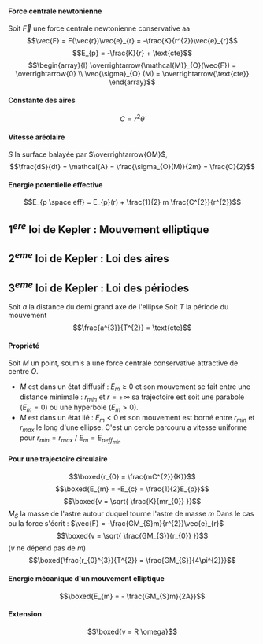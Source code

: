 #### Force centrale newtonienne
Soit $\vec{F}$ une force centrale newtonienne conservative aa
$$\vec{F} = F(\vec{r})\vec{e}_{r} = -\frac{K}{r^{2}}\vec{e}_{r}$$
$$E_{p} = -\frac{K}{r} + \text{cte}$$
$$\begin{array}{l}
\overrightarrow{\mathcal{M}}_{O}(\vec{F}) = \overrightarrow{0} \\
\vec{\sigma}_{O} (M) = \overrightarrow{\text{cte}}
\end{array}$$
#### Constante des aires
$$C = r^{2}\dot{\theta}$$

#### Vitesse aréolaire
$S$ la surface balayée par $\overrightarrow{OM}$,
$$\frac{dS}{dt} = \mathcal{A} = \frac{\sigma_{O}(M)}{2m} = \frac{C}{2}$$


#### Energie potentielle effective
$$E_{p \space eff} = E_{p}(r) + \frac{1}{2} m \frac{C^{2}}{r^{2}}$$
## $1^{ere}$ loi de Kepler : Mouvement elliptique
## $2^{eme}$ loi de Kepler : Loi des aires
## $3^{eme}$ loi de Kepler : Loi des périodes
Soit $a$ la distance du demi grand axe de l'ellipse
Soit $T$ la période du mouvement
$$\frac{a^{3}}{T^{2}} = \text{cte}$$

#### Propriété
Soit $M$ un point, soumis a une force centrale conservative attractive de centre $O$. 
- $M$ est dans un état diffusif :
  $E_{m}\geq0$ et son mouvement se fait entre une distance minimale : $r_{min}$ et $r = + \infty$ sa trajectoire est soit une parabole ($E_{m} = 0$) ou une hyperbole ($E_{m}>0$).
- $M$ est dans un état lié : $E_{m}<0$ et son mouvement est borné entre $r_{min}$ et $r_{max}$ le long d'une ellipse. C'est un cercle parcouru a vitesse uniforme pour $r_{min} = r_{max}$ / $E_{m} = E_{peff_{min}}$ 


#### Pour une trajectoire circulaire
$$\boxed{r_{0} = \frac{mC^{2}}{K}}$$
$$\boxed{E_{m} = -E_{c} = \frac{1}{2}E_{p}}$$
$$\boxed{v = \sqrt{ \frac{K}{mr_{0}} }}$$
$M_{S}$ la masse de l'astre autour duquel tourne l'astre de masse $m$
Dans le cas ou la force s'écrit : $\vec{F} = -\frac{GM_{S}m}{r^{2}}\vec{e}_{r}$
$$\boxed{v = \sqrt{ \frac{GM_{S}}{r_{0}} }}$$
($v$ ne dépend pas de $m$)
$$\boxed{\frac{r_{0}^{3}}{T^{2}} = \frac{GM_{S}}{4\pi^{2}}}$$

#### Energie mécanique d'un mouvement elliptique
$$\boxed{E_{m} = - \frac{GM_{S}m}{2A}}$$

#### Extension
$$\boxed{v = R \omega}$$



